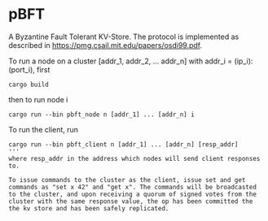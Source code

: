 # pBFT

A Byzantine Fault Tolerant KV-Store. The protocol is implemented as described in https://pmg.csail.mit.edu/papers/osdi99.pdf.

To run a node on a cluster [addr_1, addr_2, ... addr_n] with addr_i = (ip_i):(port_i), first

```
cargo build
```
then to run node i
```
cargo run --bin pbft_node n [addr_1] ... [addr_n] i
```
To run the client, run
```
cargo run --bin pbft_client n [addr_1] ... [addr_n] [resp_addr]
'''
where resp_addr in the address which nodes will send client responses to.

To issue commands to the cluster as the client, issue set and get commands as "set x 42" and "get x". The commands will be broadcasted to the cluster, and upon receiving a quorum of signed votes from the cluster with the same response value, the op has been committed the the kv store and has been safely replicated.

